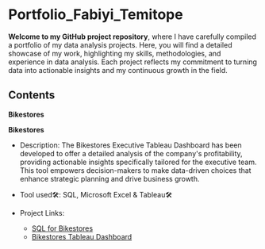 # Portfolio_Fabiyi_Temitope
**Welcome to my GitHub project repository**, where I have carefully compiled a portfolio of my data analysis projects. Here, you will find a detailed showcase of my work, highlighting my skills, methodologies, and experience in data analysis.  Each project reflects my commitment to turning data into actionable insights and my continuous growth in the field.  

## Contents
**Bikestores**  



      





**Bikestores**  

* Description: The Bikestores Executive Tableau Dashboard has been developed to offer a detailed analysis of the company's profitability, providing actionable insights specifically tailored for the executive team. This tool empowers decision-makers to make data-driven choices that enhance strategic planning and drive business growth.

* Tool used🛠️: SQL, Microsoft Excel & Tableau🛠
* Project Links:
  * [SQL for Bikestores](https://github.com/Temitope-Fabiyi/SQL_Projects/tree/9709580d8b0c1a229fe4fbce36797014eef0de75/Bikestores)
  * [Bikestores Tableau Dashboard](https://github.com/Temitope-Fabiyi/Tableau_Projects/tree/main/Bikestores)

 
  
